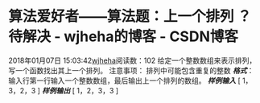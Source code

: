 # 算法爱好者——算法题：上一个排列 ？ 待解决 - wjheha的博客 - CSDN博客
2018年01月07日 15:03:42[wjheha](https://me.csdn.net/wjheha)阅读数：102
给定一个整数数组来表示排列，写一个函数找出其上一个排列。
注意事项： 
排列中可能包含重复的整数
***格式***：
输入行第一行输入一个整数数组，最后输出上一个排列的数组。
***样例输入***
[ 1，3，2，3 ]
***样例输出***
[ 1，2，3，3 ]
